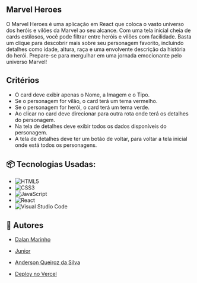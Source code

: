 ## Marvel Heroes

O Marvel Heroes é uma aplicação em React que coloca o vasto universo dos heróis e vilões da Marvel ao seu alcance. Com uma tela inicial cheia de cards estilosos, você pode filtrar entre heróis e vilões com facilidade. Basta um clique para descobrir mais sobre seu personagem favorito, incluindo detalhes como idade, altura, raça e uma envolvente descrição da história do herói. Prepare-se para mergulhar em uma jornada emocionante pelo universo Marvel!

## Critérios

- O card deve exibir apenas o Nome, a Imagem e o Tipo.
- Se o personagem for vilão, o card terá um tema vermelho.
- Se o personagem for herói, o card terá um tema verde.
- Ao clicar no card deve direcionar para outra rota onde terá os detalhes do personagem.
- Na tela de detalhes deve exibir todos os dados disponíveis do personagem.
- A tela de detalhes deve ter um botão de voltar, para voltar a tela inicial onde está todos os personagens.

## 📦 Tecnologias Usadas:

* ![HTML5](https://img.shields.io/badge/html5-%23E34F26.svg?style=for-the-badge&logo=html5&logoColor=white)
* ![CSS3](https://img.shields.io/badge/css3-%231572B6.svg?style=for-the-badge&logo=css3&logoColor=white)
* ![JavaScript](https://img.shields.io/badge/javascript-%23323330.svg?style=for-the-badge&logo=javascript&logoColor=%23F7DF1E)
* ![React](https://img.shields.io/badge/-ReactJs-61DAFB?logo=react&logoColor=white&style=for-the-badge)
* ![Visual Studio Code](https://img.shields.io/badge/Visual%20Studio%20Code-0078d7.svg?style=for-the-badge&logo=visual-studio-code&logoColor=white)

## 👷 Autores
- <a href='https://github.com/dalanmarinho'>Dalan Marinho</a>
- <a href='https://github.com/juninho-Oliveira'>Junior</a>
- <a href='https://github.com/AndersonS7'>Anderson Queiroz da Silva</a>

- <a href='https://marvel-heroes-inky.vercel.app/'>Deploy no Vercel</a>



